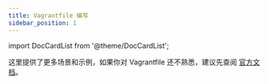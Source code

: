 ```yaml
---
title: Vagrantfile 编写
sidebar_position: 1
---
```

import DocCardList from '@theme/DocCardList';

这里提供了更多场景和示例，如果你对 Vagrantfile 还不熟悉，建议先查阅 [官方文档](https://developer.hashicorp.com/vagrant/docs/multi-machine)。

<DocCardList />
